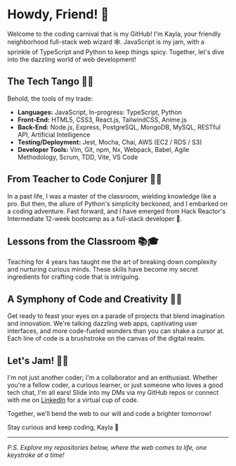# Howdy, Friend! 👋

Welcome to the coding carnival that is my GitHub! I'm Kayla, your friendly neighborhood full-stack web wizard 🕸️. JavaScript is my jam, with a sprinkle of TypeScript and Python to keep things spicy. Together, let's dive into the dazzling world of web development!

## The Tech Tango 💃🕺

Behold, the tools of my trade:

- **Languages:** JavaScript, In-progress: TypeScript, Python
- **Front-End:** HTML5, CSS3, React.js, TailwindCSS, Anime.js
- **Back-End:** Node.js, Express, PostgreSQL, MongoDB, MySQL, RESTful API, Artificial Intelligence
- **Testing/Deployment:** Jest, Mocha, Chai, AWS (EC2 / RDS / S3)
- **Developer Tools:**  Vim, Git, npm, Nx, Webpack, Babel, Agile Methodology, Scrum, TDD, Vite, VS Code

## From Teacher to Code Conjurer 🎩✨

In a past life, I was a master of the classroom, wielding knowledge like a pro. But then, the allure of Python's simplicity beckoned, and I embarked on a coding adventure. Fast forward, and I have emerged from Hack Reactor's Intermediate 12-week bootcamp as a full-stack developer 🚀.

## Lessons from the Classroom 📚🎓

Teaching for 4 years has taught me the art of breaking down complexity and nurturing curious minds. These skills have become my secret ingredients for crafting code that is intriguing.

## A Symphony of Code and Creativity 🎵🎉

Get ready to feast your eyes on a parade of projects that blend imagination and innovation. We're talking dazzling web apps, captivating user interfaces, and more code-fueled wonders than you can shake a cursor at. Each line of code is a brushstroke on the canvas of the digital realm.

## Let's Jam! 🎸🎤

I'm not just another coder; I'm a collaborator and an enthusiast. Whether you're a fellow coder, a curious learner, or just someone who loves a good tech chat, I'm all ears! Slide into my DMs via my GitHub repos or connect with me on [LinkedIn](https://www.linkedin.com/in/kayla-loizzo) for a virtual cup of code.

Together, we'll bend the web to our will and code a brighter tomorrow!

Stay curious and keep coding,
Kayla 🚀

---

*P.S. Explore my repositories below, where the web comes to life, one keystroke at a time!*
